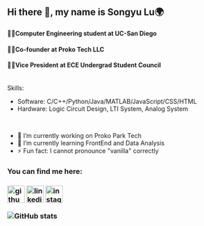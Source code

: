 ## Hi there 👋, my name is Songyu Lu:earth_africa:
#### :man_student:Computer Engineering student at UC-San Diego
#### :man_technologist:Co-founder at Proko Tech LLC
#### :man_in_tuxedo:Vice President at ECE Undergrad Student Council
<br>
Skills: 

- Software: C/C++/Python/Java/MATLAB/JavaScript/CSS/HTML
- Hardware: Logic Circuit Design, LTI System, Analog System 

<br>

- 🔭 I’m currently working on Proko Park Tech 
- 🌱 I’m currently learning FrontEnd and Data Analysis 
- ⚡ Fun fact: I cannot pronounce "vanilla" correctly  

<h3>You can find me here:<h3>

[<img src='https://cdn.jsdelivr.net/npm/simple-icons@3.0.1/icons/github.svg' alt='github' height='40'>](https://github.com/Lu-Songyu)  [<img src='https://cdn.jsdelivr.net/npm/simple-icons@3.0.1/icons/linkedin.svg' alt='linkedin' height='40'>](https://www.linkedin.com/in/songyu-lu-b6803b198/)  [<img src='https://cdn.jsdelivr.net/npm/simple-icons@3.0.1/icons/instagram.svg' alt='instagram' height='40'>](https://www.instagram.com/lu_songyu/)  


![GitHub stats](https://github-readme-stats.vercel.app/api?username=Lu-Songyu&show_icons=true&count_private=true)  

